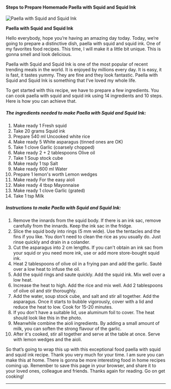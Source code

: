             

#### Steps to Prepare Homemade Paella with Squid and Squid Ink

![Paella with Squid and Squid Ink](https://img-global.cpcdn.com/recipes/6480046328905728/751x532cq70/paella-with-squid-and-squid-ink-recipe-main-photo.jpg)

**Paella with Squid and Squid Ink**

Hello everybody, hope you’re having an amazing day today. Today, we’re going to prepare a distinctive dish, paella with squid and squid ink. One of my favorites food recipes. This time, I will make it a little bit unique. This is gonna smell and look delicious.

Paella with Squid and Squid Ink is one of the most popular of recent trending meals in the world. It is enjoyed by millions every day. It is easy, it is fast, it tastes yummy. They are fine and they look fantastic. Paella with Squid and Squid Ink is something that I’ve loved my whole life.

To get started with this recipe, we have to prepare a few ingredients. You can cook paella with squid and squid ink using 14 ingredients and 10 steps. Here is how you can achieve that.

##### The ingredients needed to make Paella with Squid and Squid Ink:

1.  Make ready 1 Fresh squid
2.  Take 20 grams Squid ink
3.  Prepare 540 ml Uncooked white rice
4.  Make ready 5 White asparagus (tinned ones are OK)
5.  Take 1 clove Garlic (coarsely chopped)
6.  Make ready 2 + 2 tablespoons Olive oil
7.  Take 1 Soup stock cube
8.  Make ready 1 tsp Salt
9.  Make ready 600 ml Water
10.  Prepare 1 lemon's worth Lemon wedges
11.  Make ready For the easy aioli
12.  Make ready 4 tbsp Mayonnaise
13.  Make ready 1 clove Garlic (grated)
14.  Take 1 tsp Milk

##### Instructions to make Paella with Squid and Squid Ink:

1.  Remove the innards from the squid body. If there is an ink sac, remove carefully from the innards. Keep the ink sac in the fridge.
2.  Slice the squid body into rings (5 mm wide). Use the tentacles and the fins if you like. You don't need to clean the rice as you usually do. Just rinse quickly and drain in a colander.
3.  Cut the asparagus into 2 cm lengths. If you can't obtain an ink sac from your squid or you need more ink, use or add more store-bought squid ink.
4.  Heat 2 tablespoons of olive oil in a frying pan and add the garlic. Sauté over a low heat to infuse the oil.
5.  Add the squid rings and saute quickly. Add the squid ink. Mix well over a low heat.
6.  Increase the heat to high. Add the rice and mix well. Add 2 tablespoons of olive oil and stir thoroughly.
7.  Add the water, soup stock cube, and salt and stir all together. Add the asparagus. Once it starts to bubble vigorously, cover with a lid and reduce the heat to low. Cook for 15-20 minutes.
8.  If you don't have a suitable lid, use aluminum foil to cover. The heat should look like this in the photo.
9.  Meanwhile combine the aioli ingredients. By adding a small amount of milk, you can soften the strong flavour of the garlic.
10.  After it's cooked, stir all together and serve at the table at once. Serve with lemon wedges and the aioli.

So that’s going to wrap this up with this exceptional food paella with squid and squid ink recipe. Thank you very much for your time. I am sure you can make this at home. There is gonna be more interesting food in home recipes coming up. Remember to save this page in your browser, and share it to your loved ones, colleague and friends. Thanks again for reading. Go on get cooking!

* * *